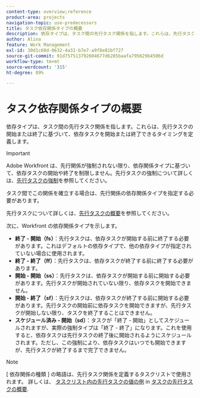 ```yaml
---
content-type: overview;reference
product-area: projects
navigation-topic: use-predecessors
title: タスク依存関係タイプの概要
description: 依存タイプは、タスク間の先行タスク関係を指します。これらは、先行タスクの開始または終了に基づいて、依存タスクを開始または終了できるタイミングを定義します。
author: Alina
feature: Work Management
exl-id: 30d1c60d-0632-4a32-b7e7-a9f8e81bf727
source-git-commit: 91d757513792604677d6285baafa795629b4506d
workflow-type: tm+mt
source-wordcount: '315'
ht-degree: 89%

---
```


# タスク依存関係タイプの概要

<!-- Audited: 12/2023 -->

依存タイプは、タスク間の先行タスク関係を指します。これらは、先行タスクの開始または終了に基づいて、依存タスクを開始または終了できるタイミングを定義します。

>[!IMPORTANT]
>
>Adobe Workfront は、先行関係が強制されない限り、依存関係タイプに基づいて、依存タスクの開始や終了を制限しません。先行タスクの強制について詳しくは、[先行タスクの強制](../../../manage-work/tasks/use-prdcssrs/enforced-predecessors.md)を参照してください。

タスク間でこの関係を確立する場合は、先行関係の依存関係タイプを指定する必要があります。

先行タスクについて詳しくは、[先行タスクの概要](../../../manage-work/tasks/use-prdcssrs/predecessors-overview.md)を参照してください。

次に、Workfront の依存関係タイプを示します。

* **終了 - 開始（fs）**：先行タスクは、依存タスクが開始する前に終了する必要があります。これはデフォルトの依存タイプで、他の依存タイプが指定されていない場合に使用されます。
* **終了 - 終了（ff）**：先行タスクは、依存タスクが終了する前に終了する必要があります。
* **開始 - 開始（ss）**：先行タスクは、依存タスクが開始する前に開始する必要があります。先行タスクが開始されていない限り、依存タスクを開始できません。
* **開始 - 終了（sf）**：先行タスクは、依存タスクが終了する前に開始する必要があります。先行タスクの開始前に依存タスクを開始できますが、先行タスクが開始しない限り、タスクを終了することはできません。
* **スケジュール済み - 開始（sd）**：タスクが「終了 - 開始」としてスケジュールされますが、実際の強制タイプは「終了 - 終了」になります。これを使用すると、依存タスクは先行タスクの終了後に開始されるようにスケジュールされます。ただし、この強制により、依存タスクはいつでも開始できますが、先行タスクが終了するまで完了できません。

>[!NOTE]
>
>[ 依存関係の種類 ] の略語は、先行タスク関係を定義するタスクリストで使用されます。 詳しくは、 [タスクリスト内の先行タスクの値の例](/help/quicksilver/manage-work/tasks/use-prdcssrs/predecessors-overview.md#examples-of-predecessor-values-in-a-task-list) in [タスクの先行タスクの概要](/help/quicksilver/manage-work/tasks/use-prdcssrs/predecessors-overview.md).

